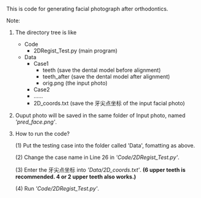 This is code for generating facial photograph after orthodontics.

Note:
1. The directory tree is like
      - Code
         - 2DRegist_Test.py (main program)
      - Data
         - Case1
            - teeth       (save the dental model before alignment)
            - teeth_after (save the dental model after alignment)
            - orig.png    (the input photo)
         - Case2
         - ......
         - 2D_coords.txt (save the 牙尖点坐标 of the input facial photo)

2. Ouput photo will be saved in the same folder of Input photo, named *'pred_face.png'*.

3. How to run the code?

   (1) Put the testing case into the folder called 'Data', fomatting as above.

   (2) Change the case name in Line 26 in *'Code/2DRegist_Test.py'*.

   (3) Enter the 牙尖点坐标 into *'Data/2D_coords.txt'*.  **(6 upper teeth is recommended. 4 or 2 upper teeth also works.)**
   
   (4) Run *'Code/2DRegist_Test.py'*.

